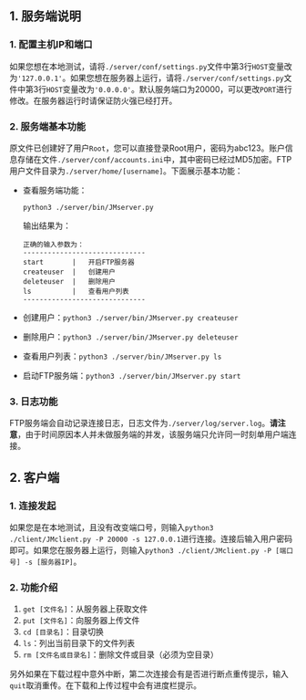 ## 1. 服务端说明

### 1. 配置主机IP和端口

如果您想在本地测试，请将`./server/conf/settings.py`文件中第3行`HOST`变量改为`'127.0.0.1'`。如果您想在服务器上运行，请将`./server/conf/settings.py`文件中第3行`HOST`变量改为`'0.0.0.0'`。默认服务端口为20000，可以更改`PORT`进行修改。在服务器运行时请保证防火强已经打开。

### 2. 服务端基本功能

原文件已创建好了用户`Root`，您可以直接登录Root用户，密码为abc123。账户信息存储在文件`./server/conf/accounts.ini`中，其中密码已经过MD5加密。FTP用户文件目录为`./server/home/[username]`。下面展示基本功能：

- 查看服务端功能：

  `python3 ./server/bin/JMserver.py`

  输出结果为：

  ```
  正确的输入参数为：
  ------------------------------
  start       |   开启FTP服务器
  createuser  |   创建用户   
  deleteuser  |   删除用户 
  ls          |   查看用户列表
  ------------------------------
  ```

- 创建用户：`python3 ./server/bin/JMserver.py createuser`

- 删除用户：`python3 ./server/bin/JMserver.py deleteuser`

- 查看用户列表：`python3 ./server/bin/JMserver.py ls`

- 启动FTP服务端：`python3 ./server/bin/JMserver.py start`

### 3. 日志功能

FTP服务端会自动记录连接日志，日志文件为`./server/log/server.log`。**请注意**，由于时间原因本人并未做服务端的并发，该服务端只允许同一时刻单用户端连接。

## 2. 客户端

### 1. 连接发起

如果您是在本地测试，且没有改变端口号，则输入`python3 ./client/JMclient.py -P 20000 -s 127.0.0.1`进行连接。连接后输入用户密码即可。如果您在服务器上运行，则输入`python3 ./client/JMclient.py -P [端口号] -s [服务器IP]`。

### 2. 功能介绍

1. `get [文件名]`：从服务器上获取文件
2. `put [文件名]`：向服务器上传文件
3. `cd [目录名]`：目录切换
4. `ls`：列出当前目录下的文件列表
5. `rm [文件名或目录名]`：删除文件或目录（必须为空目录）

另外如果在下载过程中意外中断，第二次连接会有是否进行断点重传提示，输入`quit`取消重传。在下载和上传过程中会有进度栏提示。